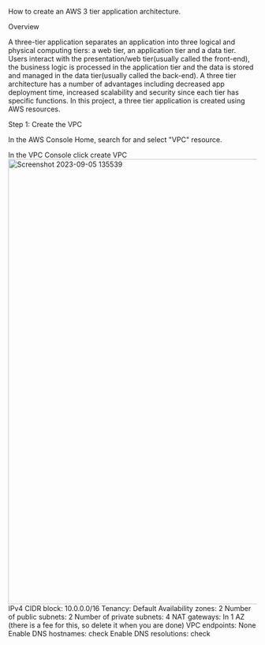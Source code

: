 How to create an AWS 3 tier application architecture.

Overview

A three-tier application separates an application into three logical and physical computing tiers: a web tier, an application tier and a data tier.  
Users interact with the presentation/web tier(usually called the front-end), the business logic is processed in the application tier and the data is stored  and managed in the data tier(usually called the back-end).
A three tier architecture has a number of advantages including decreased app deployment time, increased scalability and  security since each tier has specific functions. 
In this project, a three tier application is created using AWS resources.

Step 1: Create the VPC 

In the AWS Console Home, search for and select "VPC" resource.

In the VPC Console click create VPC
<img width="902" alt="Screenshot 2023-09-05 135539" src="https://github.com/ForkahEH/AWS-3-Tier-Architecture/assets/127892742/5e8f3e22-1ed8-4e6e-aabd-c3d374c26793">
IPv4 CIDR block: 10.0.0.0/16
Tenancy: Default
Availability zones: 2
Number of public subnets: 2
Number of private subnets: 4
NAT gateways: In 1 AZ (there is a fee for this, so delete it when you are done)
VPC endpoints: None
Enable DNS hostnames: check
Enable DNS resolutions: check
